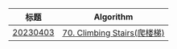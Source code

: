 | 标题 | Algorithm |
| - | - |
| [20230403](./202304/20230403.md) |[70. Climbing Stairs(爬楼梯)](https://leetcode.com/problems/climbing-stairs/)|
